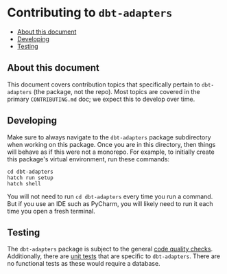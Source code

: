 # Contributing to `dbt-adapters`

- [About this document](#about-this-document)
- [Developing](#developing)
- [Testing](#testing)

## About this document

This document covers contribution topics that specifically pertain to `dbt-adapters` (the package, not the repo).
Most topics are covered in the primary `CONTRIBUTING.md` doc; we expect this to develop over time.

## Developing

Make sure to always navigate to the `dbt-adapters` package subdirectory when working on this package.
Once you are in this directory, then things will behave as if this were not a monorepo.
For example, to initially create this package's virtual environment, run these commands:

```shell
cd dbt-adapters
hatch run setup
hatch shell
```

You will not need to run `cd dbt-adapters` every time you run a command.
But if you use an IDE such as PyCharm, you will likely need to run it each time you open a fresh terminal.

## Testing

The `dbt-adapters` package is subject to the general
[code quality checks](https://github.com/dbt-labs/dbt-adapters/tree/main/.pre-commit-config.yaml).
Additionally, there are [unit tests](https://github.com/dbt-labs/dbt-adapters/tree/main/tests/unit)
that are specific to `dbt-adapters`. There are no functional tests as these would require a database.
